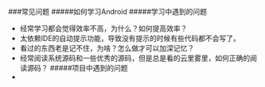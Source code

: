 ###常见问题
#####如何学习Android
#####学习中遇到的问题
* 经常学习都会觉得效率不高，为什么？如何提高效率？
* 太依赖IDE的自动提示功能，导致没有提示的时候有些代码都不会写了。
* 看过的东西老是记不住，为啥？怎么做才可以加深记忆？
* 经常阅读系统源码和一些优秀的源码，但是总是看的云里雾里，如何正确的阅读源码？
#####项目中遇到的问题
* 